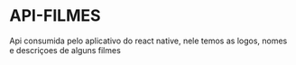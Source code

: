 # API-FILMES
Api consumida pelo aplicativo do react native, nele temos as logos, nomes e descriçoes de alguns filmes
